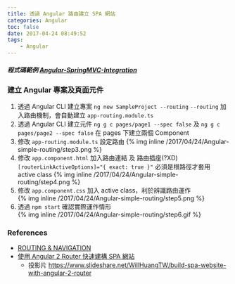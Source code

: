 ```yaml
---
title: 透過 Angular 路由建立 SPA 網站
categories: Angular
toc: false
date: 2017-04-24 08:49:52
tags:
    - Angular
---
```

#### *程式碼範例 [Angular-SpringMVC-Integration](https://github.com/Coffee0127/Angular-SpringMVC-Integration/commit/688659d58e5e4067a511a4b2819707e0caecaabe)*

### 建立 Angular 專案及頁面元件
1. 透過 Angular CLI 建立專案 `ng new SampleProject --routing`
    `--routing` 加入路由機制，會自動建立 `app-routing.module.ts`
2. 透過 Angular CLI 建立元件 `ng g c pages/page1 --spec false` 及 `ng g c pages/page2 --spec false` 在 pages 下建立兩個 Component
3. 修改 `app-routing.module.ts` 設定路由<!--more-->
{% img inline /2017/04/24/Angular-simple-routing/step3.png %}
4. 修改 `app.component.html` 加入路由連結 及 路由插座(?XD)
  `[routerLinkActiveOptions]="{ exact: true }"` 必須是根路徑才套用 active class
{% img inline /2017/04/24/Angular-simple-routing/step4.png %}
5. 修改 `app.component.css` 加入 active class，利於辨識路由運作<br>
{% img inline /2017/04/24/Angular-simple-routing/step5.png %}
6. 透過 `npm start` 確認實際運作情形<br>
{% img inline /2017/04/24/Angular-simple-routing/step6.gif %}

### References
* [ROUTING & NAVIGATION
](https://angular.io/docs/ts/latest/guide/router.html)
* [使用 Angular 2 Router 快速建構 SPA 網站](https://www.youtube.com/watch?v=sQx9s6fGI8E)
    + 投影片 https://www.slideshare.net/WillHuangTW/build-spa-website-with-angular-2-router

